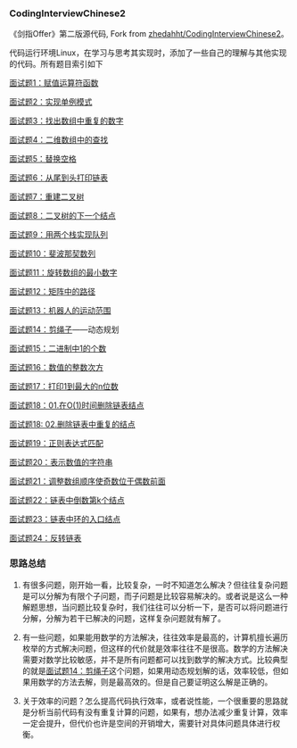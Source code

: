 ### CodingInterviewChinese2
《剑指Offer》第二版源代码, Fork from [zhedahht/CodingInterviewChinese2](https://github.com/zhedahht/CodingInterviewChinese2)。

代码运行环境Linux，在学习与思考其实现时，添加了一些自己的理解与其他实现的代码。所有题目索引如下

[面试题1：赋值运算符函数](./01_AssignmentOperator/AssignmentOperator.cpp)  

[面试题2：实现单例模式](./02_Singleton/singleton.cpp)             

[面试题3：找出数组中重复的数字](./03_DuplicationInArray)

[面试题4：二维数组中的查找](./04_FindInPartiallySortedMatrix/FindInPartiallySortedMatrix.cpp)

[面试题5：替换空格](./05_ReplaceSpaces/ReplaceSpaces.cpp)

[面试题6：从尾到头打印链表](./06_PrintListInReversedOrder/PrintListInReversedOrder.cpp)

[面试题7：重建二叉树](./07_ConstructBinaryTree/ConstructBinaryTree.cpp)

[面试题8：二叉树的下一个结点](./08_NextNodeInBinaryTrees/NextNodeInBinaryTrees.cpp)

[面试题9：用两个栈实现队列](./09_QueueWithTwoStacks/QueueWithTwoStacks.cpp)

[面试题10：斐波那契数列](./10_Fibonacci/Fibonacci.cpp)

[面试题11：旋转数组的最小数字](./11_MinNumberInRotatedArray/MinNumberInRotatedArray.cpp)

[面试题12：矩阵中的路径](./12_StringPathInMatrix/StringPathInMatrix.cpp)

[面试题13：机器人的运动范围](./13_RobotMove/RobotMove.cpp)

[面试题14：剪绳子](./14_CuttingRope/CuttingRope.cpp)——动态规划

[面试题15：二进制中1的个数](./15_NumberOf1Binary/NumberOf1InBinary.cpp)

[面试题16：数值的整数次方](./16_Power/Power.cpp)

[面试题17：打印1到最大的n位数](./17_Print1ToMaxOfNDigits/Print1ToMaxOfNDigits.cpp)

[面试题18：01.在O(1)时间删除链表结点](./18_01_DeleteNodeInList/DeleteNodeInList.cpp)

[面试题18: 02.删除链表中重复的结点](./18_02_DeleteDuplicatedNode/DeleteDuplicatedNode.cpp)

[面试题19：正则表达式匹配](./19_RegularExpressionsMatching/RegularExpressions.cpp)

[面试题20：表示数值的字符串](./20_NumericStrings/NumericStrings.cpp)

[面试题21：调整数组顺序使奇数位于偶数前面](./21_ReorderArray/ReorderArray.cpp)

[面试题22：链表中倒数第k个结点](./22_KthNodeFromEnd/KthNodeFromEnd.cpp)

[面试题23：链表中环的入口结点](./23_EntryNodeInListLoop/EntryNodeInListLoop.cpp)

[面试题24：反转链表](./24_ReverseList/ReverseList.cpp)

### 思路总结

1. 有很多问题，刚开始一看，比较复杂，一时不知道怎么解决？但往往复杂问题是可以分解为有限个子问题，而子问题是比较容易解决的。或者说是这么一种解题思想，当问题比较复杂时，我们往往可以分析一下，是否可以将问题进行分解，分解为若干已解决的问题，这样复杂问题就有解了。     

2. 有一些问题，如果能用数学的方法解决，往往效率是最高的，计算机擅长遍历枚举的方式解决问题，但这样的代价就是效率往往不是很高。数学的方法解决需要对数学比较敏感，并不是所有问题都可以找到数学的解决方式。比较典型的就是[面试题14：剪绳子](./14_CuttingRope)这个问题，如果用动态规划解的话，效率较低，但如果用数学的方法去解，则是最高效的。但是自己要证明这么解是正确的。

3. 关于效率的问题？怎么提高代码执行效率，或者说性能，一个很重要的思路就是分析当前代码有没有重复计算的问题，如果有，想办法减少重复计算，效率一定会提升，但代价也许是空间的开销增大，需要针对具体问题具体进行权衡。